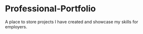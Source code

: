 # Professional-Portfolio

A place to store projects I have created and showcase my skills for employers.
